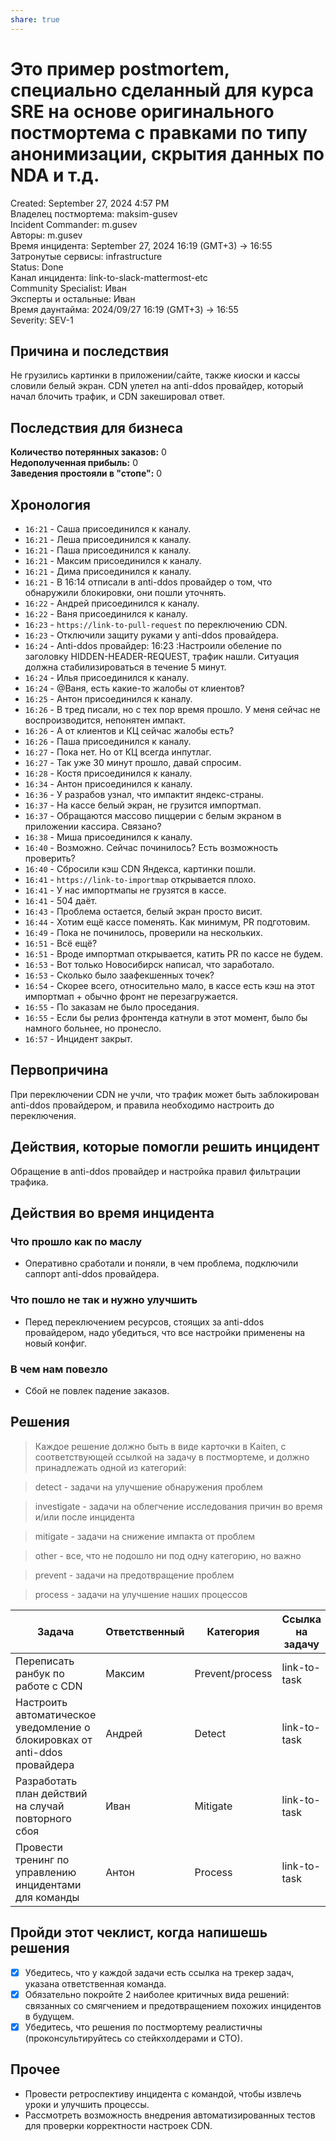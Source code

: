 ```yaml
---
share: true
---
```

# Это пример postmortem, специально сделанный для курса SRE на основе оригинального постмортема с правками по типу анонимизации, скрытия данных по NDA и т.д.  
  
Created: September 27, 2024 4:57 PM    
Владелец постмортема: maksim-gusev    
Incident Commander: m.gusev    
Авторы: m.gusev    
Время инцидента: September 27, 2024 16:19 (GMT+3) → 16:55    
Затронутые сервисы: infrastructure    
Status: Done    
Канал инцидента: link-to-slack-mattermost-etc    
Community Specialist: Иван    
Эксперты и остальные: Иван    
Время даунтайма: 2024/09/27 16:19 (GMT+3) → 16:55    
Severity: SEV-1    
  
## Причина и последствия  
  
Не грузились картинки в приложении/сайте, также киоски и кассы словили белый экран. CDN улетел на anti-ddos провайдер, который начал блочить трафик, и CDN закешировал ответ.  
  
## Последствия для бизнеса  
  
**Количество потерянных заказов:** 0    
**Недополученная прибыль:** 0    
**Заведения простояли в "стопе":** 0  
  
## Хронология  
  
- `16:21` - Саша присоединился к каналу.  
- `16:21` - Леша присоединился к каналу.  
- `16:21` - Паша присоединился к каналу.  
- `16:21` - Максим присоединился к каналу.  
- `16:21` - Дима присоединился к каналу.  
- `16:21` - В 16:14 отписали в anti-ddos провайдер о том, что обнаружили блокировки, они пошли уточнять.  
- `16:22` - Андрей присоединился к каналу.  
- `16:22` - Ваня присоединился к каналу.  
- `16:23` - `https://link-to-pull-request` по переключению CDN.  
- `16:23` - Отключили защиту руками у anti-ddos провайдера.  
- `16:24` - Anti-ddos провайдер: 16:23 :Настроили обеление по заголовку HIDDEN-HEADER-REQUEST, трафик нашли. Ситуация должна стабилизироваться в течение 5 минут.  
- `16:24` - Илья присоединился к каналу.  
- `16:24` - @Ваня, есть какие-то жалобы от клиентов?  
- `16:25` - Антон присоединился к каналу.  
- `16:26` - В тред писали, но с тех пор время прошло. У меня сейчас не воспроизводится, непонятен импакт.  
- `16:26` - А от клиентов и КЦ сейчас жалобы есть?  
- `16:26` - Паша присоединился к каналу.  
- `16:27` - Пока нет. Но от КЦ всегда инпутлаг.  
- `16:27` - Так уже 30 минут прошло, давай спросим.  
- `16:28` - Костя присоединился к каналу.  
- `16:34` - Антон присоединился к каналу.  
- `16:36` - У разрабов узнал, что импактит яндекс-страны.  
- `16:37` - На кассе белый экран, не грузится импортмап.  
- `16:37` - Обращаются массово пиццерии с белым экраном в приложении кассира. Связано?  
- `16:38` - Миша присоединился к каналу.  
- `16:40` - Возможно. Сейчас починилось? Есть возможность проверить?  
- `16:40` - Сбросили кэш CDN Яндекса, картинки пошли.  
- `16:41` - `https://link-to-importmap` открывается плохо.  
- `16:41` - У нас импортмапы не грузятся в кассе.  
- `16:41` - 504 даёт.  
- `16:43` - Проблема остается, белый экран просто висит.  
- `16:44` - Хотим ещё кассе поменять. Как минимум, PR подготовим.  
- `16:49` - Пока не починилось, проверили на нескольких.  
- `16:51` - Всё ещё?  
- `16:51` - Вроде импортмап открывается, катить PR по кассе не будем.  
- `16:53` - Вот только Новосибирск написал, что заработало.  
- `16:53` - Сколько было заафекшенных точек?  
- `16:54` - Скорее всего, относительно мало, в кассе есть кэш на этот импортмап + обычно фронт не перезагружается.  
- `16:55` - По заказам не было проседания.  
- `16:55` - Если бы релиз фронтенда катнули в этот момент, было бы намного больнее, но пронесло.  
- `16:57` - Инцидент закрыт.  
  
## Первопричина  
  
При переключении CDN не учли, что трафик может быть заблокирован anti-ddos провайдером, и правила необходимо настроить до переключения.  
  
## Действия, которые помогли решить инцидент  
  
Обращение в anti-ddos провайдер и настройка правил фильтрации трафика.  
  
## Действия во время инцидента  
  
### Что прошло как по маслу  
  
- Оперативно сработали и поняли, в чем проблема, подключили саппорт anti-ddos провайдера.  
  
### Что пошло не так и нужно улучшить  
  
- Перед переключением ресурсов, стоящих за anti-ddos провайдером, надо убедиться, что все настройки применены на новый конфиг.  
  
### В чем нам повезло  
  
- Сбой не повлек падение заказов.  
  
## Решения  
  
> Каждое решение должно быть в виде карточки в Kaiten, с соответствующей ссылкой на задачу в постмортеме, и должно принадлежать одной из категорий:  
  
> detect - задачи на улучшение обнаружения проблем  
  
> investigate - задачи на облегчение исследования причин во время и/или после инцидента  
  
> mitigate - задачи на снижение импакта от проблем  
  
> other - все, что не подошло ни под одну категорию, но важно  
  
> prevent - задачи на предотвращение проблем  
  
> process - задачи на улучшение наших процессов  
  
|Задача|Ответственный|Категория|Ссылка на задачу|  
|-|-|-|-|  
|Переписать ранбук по работе с CDN|Максим|Prevent/process|link-to-task|  
|Настроить автоматическое уведомление о блокировках от anti-ddos провайдера|Андрей|Detect|link-to-task|  
|Разработать план действий на случай повторного сбоя|Иван|Mitigate|link-to-task|  
|Провести тренинг по управлению инцидентами для команды|Антон|Process|link-to-task|  
  
## Пройди этот чеклист, когда напишешь решения  
  
- [x] Убедитесь, что у каждой задачи есть ссылка на трекер задач, указана ответственная команда.  
- [x] Обязательно покройте 2 наиболее критичных вида решений: связанных со смягчением и предотвращением похожих инцидентов в будущем.  
- [x] Убедитесь, что решения по постмортему реалистичны (проконсультируйтесь со стейкхолдерами и СТО).  
  
## Прочее  
  
- Провести ретроспективу инцидента с командой, чтобы извлечь уроки и улучшить процессы.  
- Рассмотреть возможность внедрения автоматизированных тестов для проверки корректности настроек CDN.